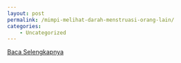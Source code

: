```yaml
---
layout: post
permalink: /mimpi-melihat-darah-menstruasi-orang-lain/
categories:
    - Uncategorized
---
```


[Baca Selengkapnya](/02)